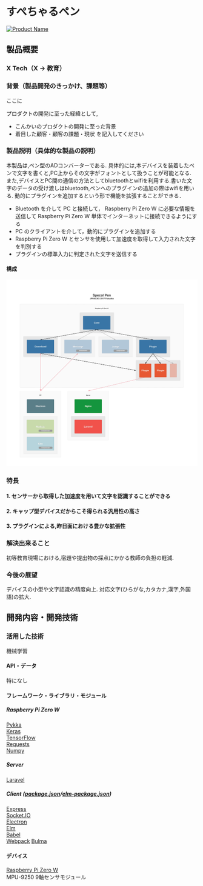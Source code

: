 # すぺちゃるペン
[![Product Name](https://raw.github.com/GabLeRoux/WebMole/master/ressources/WebMole_Youtube_Video.png)](https://www.youtube.com/channel/UC4PtjOfZTbVp9DwtJv82Lzg)

## 製品概要
### X Tech（X → 教育）

### 背景（製品開発のきっかけ、課題等）
ここに

プロダクトの開発に至った経緯として,
- こんかいのプロダクトの開発に至った背景
- 着目した顧客・顧客の課題・現状
を記入してください

### 製品説明（具体的な製品の説明）
本製品は,ペン型のADコンバーターである.
具体的には,本デバイスを装着したペンで文字を書くと,PC上からその文字がフォントとして扱うことが可能となる.
また,デバイスとPC間の通信の方法としてbluetoothとwifiを利用する.書いた文字のデータの受け渡しはbluetooth,ペンへのプラグインの追加の際はwifiを用いる.
動的にプラグインを追加するという形で機能を拡張することができる．

- Bluetooth を介して PC と接続して， Raspberry Pi Zero W に必要な情報を送信して Raspberry Pi Zero W 単体でインターネットに接続できるようにする
- PC のクライアントを介して，動的にプラグインを追加する
- Raspberry Pi Zero W とセンサを使用して加速度を取得して入力された文字を判別する
- プラグインの標準入力に判定された文字を送信する
#### 構成
![Description](description.png)
### 特長

#### 1. センサーから取得した加速度を用いて文字を認識することができる
#### 2. キャップ型デバイスだからこそ得られる汎用性の高さ
#### 3. プラグインによる,昨日面における豊かな拡張性

### 解決出来ること
初等教育現場における,宿題や提出物の採点にかかる教師の負担の軽減.

### 今後の展望
デバイスの小型や文字認識の精度向上.
対応文字(ひらがな,カタカナ,漢字,外国語)の拡大.

## 開発内容・開発技術

### 活用した技術
機械学習

#### API・データ
特になし

#### フレームワーク・ライブラリ・モジュール
##### Raspberry Pi Zero W
[Pykka](https://www.pykka.org/en/latest/)  
[Keras](https://keras.io/)  
[TensorFlow](https://www.tensorflow.org/)  
[Requests](http://docs.python-requests.org/en/master/)  
[Numpy](http://www.numpy.org/)
##### Server
[Laravel](https://laravel.com/)
##### Client ([package.json](https://github.com/jphacks/FK_1704/blob/master/Client/package.json)/[elm-package.json](https://github.com/jphacks/FK_1704/blob/master/Client/elm-package.json))
[Express](http://expressjs.com/)  
[Socket.IO](https://socket.io/)  
[Electron](https://electron.atom.io/)  
[Elm](http://elm-lang.org/)  
[Babel](https://babeljs.io/)  
[Webpack](https://webpack.js.org/)
[Bulma](https://bulma.io/)

#### デバイス
[Raspberry Pi Zero W](https://www.raspberrypi.org/products/raspberry-pi-zero-w/)  
MPU-9250 9軸センサモジュール
